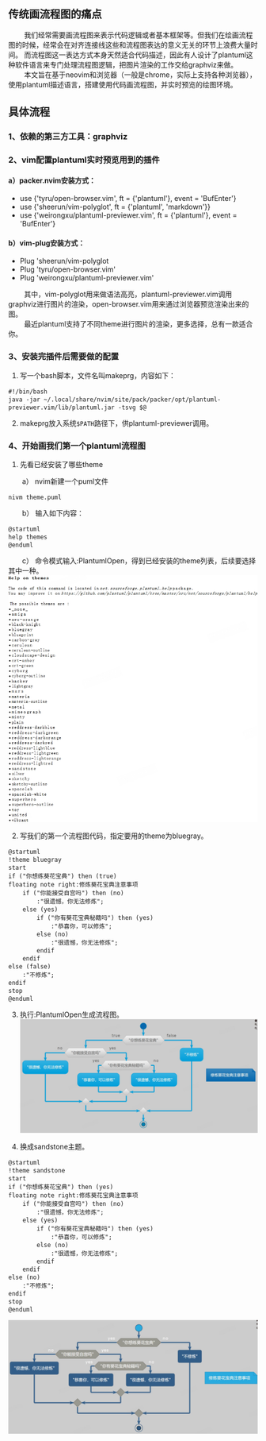 
## 传统画流程图的痛点
&nbsp;&emsp;&emsp;我们经常需要画流程图来表示代码逻辑或者基本框架等。但我们在绘画流程图的时候，经常会在对齐连接线这些和流程图表达的意义无关的环节上浪费大量时间。
而流程图这一表达方式本身天然适合代码描述，因此有人设计了plantuml这种软件语言来专门处理流程图逻辑，把图片渲染的工作交给graphviz来做。  
&nbsp;&emsp;&emsp;本文旨在基于neovim和浏览器（一般是chrome，实际上支持各种浏览器），使用plantuml描述语言，搭建使用代码画流程图，并实时预览的绘图环境。

## 具体流程
### 1、依赖的第三方工具：graphviz
### 2、vim配置plantuml实时预览用到的插件

#### a）packer.nvim安装方式：
- use {'tyru/open-browser.vim', ft = {'plantuml'}, event = 'BufEnter'}
- use {'sheerun/vim-polyglot', ft = {'plantuml', 'markdown'}}
- use {'weirongxu/plantuml-previewer.vim', ft = {'plantuml'}, event = 'BufEnter'}

#### b）vim-plug安装方式：
- Plug 'sheerun/vim-polyglot
- Plug 'tyru/open-browser.vim'
- Plug 'weirongxu/plantuml-previewer.vim'

&nbsp;&emsp;&emsp;其中，vim-polyglot用来做语法高亮，plantuml-previewer.vim调用graphviz进行图片的渲染，open-browser.vim用来通过浏览器预览渲染出来的图。  
&nbsp;&emsp;&emsp;最近plantuml支持了不同theme进行图片的渲染，更多选择，总有一款适合你。

### 3、安装完插件后需要做的配置
1. 写一个bash脚本，文件名叫makeprg，内容如下：
```
#!/bin/bash
java -jar ~/.local/share/nvim/site/pack/packer/opt/plantuml-previewer.vim/lib/plantuml.jar -tsvg $@
```
2. makeprg放入系统`$PATH`路径下，供plantuml-previewer调用。

### 4、开始画我们第一个plantuml流程图
1. 先看已经安装了哪些theme  
  
&emsp;&emsp;a） nvim新建一个puml文件
```
nivm theme.puml
```
&emsp;&emsp;b） 输入如下内容：
```
@startuml
help themes
@enduml
```
&emsp;&emsp;c） 命令模式输入:PlantumlOpen，得到已经安装的theme列表，后续要选择其中一种。  
![](https://raw.githubusercontent.com/YLShiJustFly/picturebed/main/images/PixPin_2025-03-28_17-11-04.jpg)

2. 写我们的第一个流程图代码，指定要用的theme为bluegray。   
```
@startuml
!theme bluegray
start
if ("你想练葵花宝典") then (true)
floating note right:修炼葵花宝典注意事项
    if ("你能接受自宫吗") then (no)
        :"很遗憾，你无法修炼";
    else (yes)
        if ("你有葵花宝典秘籍吗") then (yes)
            :"恭喜你，可以修炼";
        else (no)
            :"很遗憾，你无法修炼";
        endif
    endif
else (false)
    :"不修炼";
endif
stop
@enduml
```
3. 执行:PlantumlOpen生成流程图。  
![](https://raw.githubusercontent.com/YLShiJustFly/picturebed/main/images/PixPin_2025-03-28_16-25-21.jpg)

3. 换成sandstone主题。  
```
@startuml
!theme sandstone
start
if ("你想练葵花宝典") then (yes)
floating note right:修炼葵花宝典注意事项
    if ("你能接受自宫吗") then (no)
        :"很遗憾，你无法修炼";
    else (yes)
        if ("你有葵花宝典秘籍吗") then (yes)
            :"恭喜你，可以修炼";
        else (no)
            :"很遗憾，你无法修炼";
        endif
    endif
else (no)
    :"不修炼";
endif
stop
@enduml
```
![](https://raw.githubusercontent.com/YLShiJustFly/picturebed/main/images/PixPin_2025-03-28_16-29-25.jpg)
